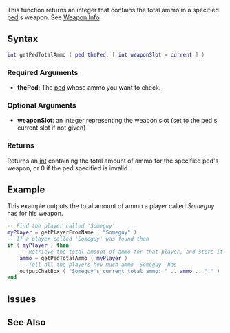 This function returns an integer that contains the total ammo in a specified [ped](/docs/ped.md "wikilink")'s weapon. See [Weapon Info](/docs/weapon.md "wikilink")

Syntax
------

``` lua
int getPedTotalAmmo ( ped thePed, [ int weaponSlot = current ] )
```

### Required Arguments

-   **thePed**: The [ped](/docs/ped.md "wikilink") whose ammo you want to check.

### Optional Arguments

-   **weaponSlot**: an integer representing the weapon slot (set to the ped's current slot if not given)

### Returns

Returns an [int](/docs/int.md "wikilink") containing the total amount of ammo for the specified ped's weapon, or 0 if the ped specified is invalid.

Example
-------

This example outputs the total amount of ammo a player called *Someguy* has for his weapon.

``` lua
-- Find the player called 'Someguy'
myPlayer = getPlayerFromName ( "Someguy" )
-- If a player called 'Someguy' was found then
if ( myPlayer ) then
    -- Retrieve the total amount of ammo for that player, and store it in a variable called 'ammo'
    ammo = getPedTotalAmmo ( myPlayer )
    -- Tell all the players how much ammo 'Someguy' has
    outputChatBox ( "Someguy's current total ammo: " .. ammo .. "." )
end
```

Issues
------

See Also
--------
